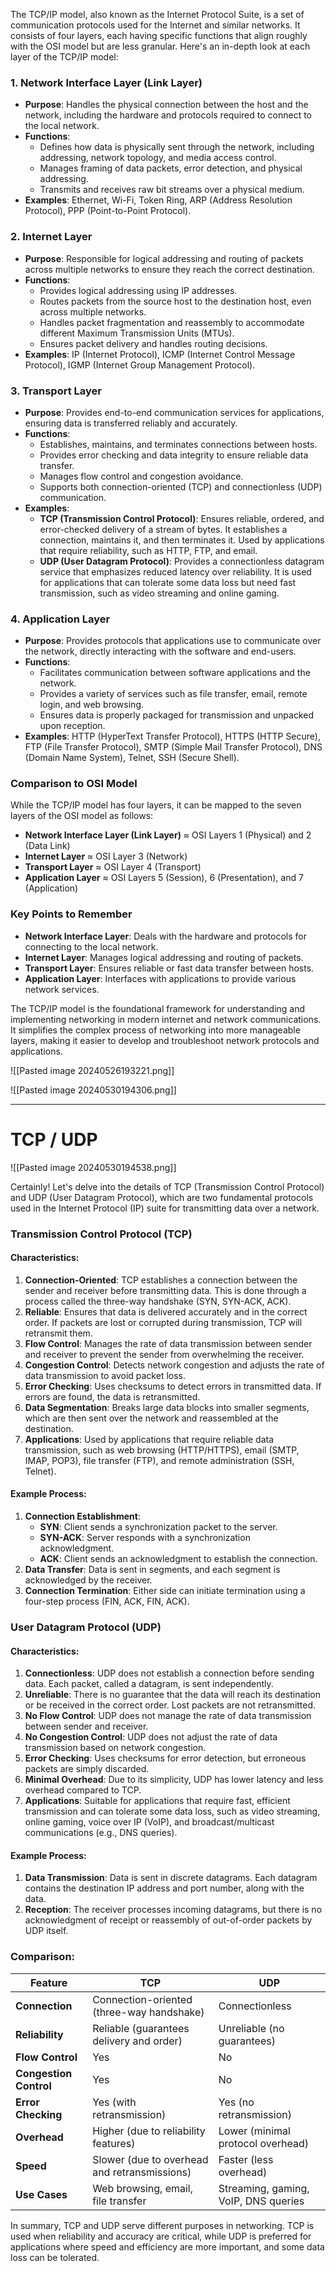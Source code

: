 The TCP/IP model, also known as the Internet Protocol Suite, is a set of communication protocols used for the Internet and similar networks. It consists of four layers, each having specific functions that align roughly with the OSI model but are less granular. Here's an in-depth look at each layer of the TCP/IP model:

### 1. Network Interface Layer (Link Layer)
- **Purpose**: Handles the physical connection between the host and the network, including the hardware and protocols required to connect to the local network.
- **Functions**:
  - Defines how data is physically sent through the network, including addressing, network topology, and media access control.
  - Manages framing of data packets, error detection, and physical addressing.
  - Transmits and receives raw bit streams over a physical medium.
- **Examples**: Ethernet, Wi-Fi, Token Ring, ARP (Address Resolution Protocol), PPP (Point-to-Point Protocol).

### 2. Internet Layer
- **Purpose**: Responsible for logical addressing and routing of packets across multiple networks to ensure they reach the correct destination.
- **Functions**:
  - Provides logical addressing using IP addresses.
  - Routes packets from the source host to the destination host, even across multiple networks.
  - Handles packet fragmentation and reassembly to accommodate different Maximum Transmission Units (MTUs).
  - Ensures packet delivery and handles routing decisions.
- **Examples**: IP (Internet Protocol), ICMP (Internet Control Message Protocol), IGMP (Internet Group Management Protocol).

### 3. Transport Layer
- **Purpose**: Provides end-to-end communication services for applications, ensuring data is transferred reliably and accurately.
- **Functions**:
  - Establishes, maintains, and terminates connections between hosts.
  - Provides error checking and data integrity to ensure reliable data transfer.
  - Manages flow control and congestion avoidance.
  - Supports both connection-oriented (TCP) and connectionless (UDP) communication.
- **Examples**:
  - **TCP (Transmission Control Protocol)**: Ensures reliable, ordered, and error-checked delivery of a stream of bytes. It establishes a connection, maintains it, and then terminates it. Used by applications that require reliability, such as HTTP, FTP, and email.
  - **UDP (User Datagram Protocol)**: Provides a connectionless datagram service that emphasizes reduced latency over reliability. It is used for applications that can tolerate some data loss but need fast transmission, such as video streaming and online gaming.

### 4. Application Layer
- **Purpose**: Provides protocols that applications use to communicate over the network, directly interacting with the software and end-users.
- **Functions**:
  - Facilitates communication between software applications and the network.
  - Provides a variety of services such as file transfer, email, remote login, and web browsing.
  - Ensures data is properly packaged for transmission and unpacked upon reception.
- **Examples**: HTTP (HyperText Transfer Protocol), HTTPS (HTTP Secure), FTP (File Transfer Protocol), SMTP (Simple Mail Transfer Protocol), DNS (Domain Name System), Telnet, SSH (Secure Shell).

### Comparison to OSI Model
While the TCP/IP model has four layers, it can be mapped to the seven layers of the OSI model as follows:

- **Network Interface Layer (Link Layer)** ≈ OSI Layers 1 (Physical) and 2 (Data Link)
- **Internet Layer** ≈ OSI Layer 3 (Network)
- **Transport Layer** ≈ OSI Layer 4 (Transport)
- **Application Layer** ≈ OSI Layers 5 (Session), 6 (Presentation), and 7 (Application)

### Key Points to Remember
- **Network Interface Layer**: Deals with the hardware and protocols for connecting to the local network.
- **Internet Layer**: Manages logical addressing and routing of packets.
- **Transport Layer**: Ensures reliable or fast data transfer between hosts.
- **Application Layer**: Interfaces with applications to provide various network services.

The TCP/IP model is the foundational framework for understanding and implementing networking in modern internet and network communications. It simplifies the complex process of networking into more manageable layers, making it easier to develop and troubleshoot network protocols and applications.



![[Pasted image 20240526193221.png]]

![[Pasted image 20240530194306.png]]

---

# TCP / UDP


![[Pasted image 20240530194538.png]]

Certainly! Let's delve into the details of TCP (Transmission Control Protocol) and UDP (User Datagram Protocol), which are two fundamental protocols used in the Internet Protocol (IP) suite for transmitting data over a network.

### Transmission Control Protocol (TCP)

#### Characteristics:
1. **Connection-Oriented**: TCP establishes a connection between the sender and receiver before transmitting data. This is done through a process called the three-way handshake (SYN, SYN-ACK, ACK).
2. **Reliable**: Ensures that data is delivered accurately and in the correct order. If packets are lost or corrupted during transmission, TCP will retransmit them.
3. **Flow Control**: Manages the rate of data transmission between sender and receiver to prevent the sender from overwhelming the receiver.
4. **Congestion Control**: Detects network congestion and adjusts the rate of data transmission to avoid packet loss.
5. **Error Checking**: Uses checksums to detect errors in transmitted data. If errors are found, the data is retransmitted.
6. **Data Segmentation**: Breaks large data blocks into smaller segments, which are then sent over the network and reassembled at the destination.
7. **Applications**: Used by applications that require reliable data transmission, such as web browsing (HTTP/HTTPS), email (SMTP, IMAP, POP3), file transfer (FTP), and remote administration (SSH, Telnet).

#### Example Process:
1. **Connection Establishment**:
   - **SYN**: Client sends a synchronization packet to the server.
   - **SYN-ACK**: Server responds with a synchronization acknowledgment.
   - **ACK**: Client sends an acknowledgment to establish the connection.
2. **Data Transfer**: Data is sent in segments, and each segment is acknowledged by the receiver.
3. **Connection Termination**: Either side can initiate termination using a four-step process (FIN, ACK, FIN, ACK).

### User Datagram Protocol (UDP)

#### Characteristics:
1. **Connectionless**: UDP does not establish a connection before sending data. Each packet, called a datagram, is sent independently.
2. **Unreliable**: There is no guarantee that the data will reach its destination or be received in the correct order. Lost packets are not retransmitted.
3. **No Flow Control**: UDP does not manage the rate of data transmission between sender and receiver.
4. **No Congestion Control**: UDP does not adjust the rate of data transmission based on network congestion.
5. **Error Checking**: Uses checksums for error detection, but erroneous packets are simply discarded.
6. **Minimal Overhead**: Due to its simplicity, UDP has lower latency and less overhead compared to TCP.
7. **Applications**: Suitable for applications that require fast, efficient transmission and can tolerate some data loss, such as video streaming, online gaming, voice over IP (VoIP), and broadcast/multicast communications (e.g., DNS queries).

#### Example Process:
1. **Data Transmission**: Data is sent in discrete datagrams. Each datagram contains the destination IP address and port number, along with the data.
2. **Reception**: The receiver processes incoming datagrams, but there is no acknowledgment of receipt or reassembly of out-of-order packets by UDP itself.

### Comparison:

| Feature                  | TCP                                     | UDP                                    |
|--------------------------|-----------------------------------------|----------------------------------------|
| **Connection**           | Connection-oriented (three-way handshake) | Connectionless                         |
| **Reliability**          | Reliable (guarantees delivery and order) | Unreliable (no guarantees)             |
| **Flow Control**         | Yes                                     | No                                     |
| **Congestion Control**   | Yes                                     | No                                     |
| **Error Checking**       | Yes (with retransmission)               | Yes (no retransmission)                |
| **Overhead**             | Higher (due to reliability features)    | Lower (minimal protocol overhead)      |
| **Speed**                | Slower (due to overhead and retransmissions) | Faster (less overhead)                |
| **Use Cases**            | Web browsing, email, file transfer      | Streaming, gaming, VoIP, DNS queries   |

In summary, TCP and UDP serve different purposes in networking. TCP is used when reliability and accuracy are critical, while UDP is preferred for applications where speed and efficiency are more important, and some data loss can be tolerated.